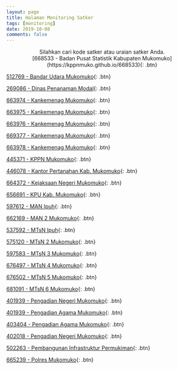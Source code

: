 ```yaml
---
layout: page
title: Halaman Monitoring Satker
tags: [monitoring]
date: 2019-10-08
comments: false
---
```

    
<center>Silahkan cari kode satker atau uraian satker Anda.</center>

<center>[668533 - Badan Pusat Statistik Kabupaten Mukomuko](https://kppnmuko.github.io/668533){: .btn}</center>

[512769 - Bandar Udara Mukomuko](https://kppnmuko.github.io/512769){: .btn}

[269086 - Dinas Penanaman Modal](https://kppnmuko.github.io/269086){: .btn}

[663974 - Kankemenag Mukomuko](https://kppnmuko.github.io/663974){: .btn}

[663975 - Kankemenag Mukomuko](https://kppnmuko.github.io/663975){: .btn}

[663976 - Kankemenag Mukomuko](https://kppnmuko.github.io/663976){: .btn}

[669377 - Kankemenag Mukomuko](https://kppnmuko.github.io/663977){: .btn}

[663978 - Kankemenag Mukomuko](https://kppnmuko.github.io/663978){: .btn}

[445371 - KPPN Mukomuko](https://kppnmuko.github.io/445371){: .btn}

[446078 - Kantor Pertanahan Kab. Mukomuko](https://kppnmuko.github.io/446078){: .btn}

[664372 - Kejaksaan Negeri Mukomuko](https://kppnmuko.github.io/663972){: .btn}

[656691 - KPU Kab. Mukomuko](https://kppnmuko.github.io/656691){: .btn}

[597612 - MAN Ipuh](https://kppnmuko.github.io/597612){: .btn}

[662169 - MAN 2 Mukomuko](https://kppnmuko.github.io/662169){: .btn}

[537592 - MTsN Ipuh](https://kppnmuko.github.io/537592){: .btn}

[575120 - MTsN 2 Mukomuko](https://kppnmuko.github.io/575120){: .btn}

[597583 - MTsN 3 Mukomuko](https://kppnmuko.github.io/597583){: .btn}

[676497 - MTsN 4 Mukomuko](https://kppnmuko.github.io/676497){: .btn}

[676502 - MTsN 5 Mukomuko](https://kppnmuko.github.io/676502){: .btn}

[681091 - MTsN 6 Mukomuko](https://kppnmuko.github.io/681091){: .btn}

[401939 - Pengadian Negeri Mukomuko](https://kppnmuko.github.io/401939){: .btn}

[401939 - Pengadian Agama Mukomuko](https://kppnmuko.github.io/401939){: .btn}

[403404 - Pengadian Agama Mukomuko](https://kppnmuko.github.io/403404){: .btn}

[402018 - Pengadian Negeri Mukomuko](https://kppnmuko.github.io/402018){: .btn}

[502263 - Pembangunan Infrastruktur Permukiman](https://kppnmuko.github.io/502263){: .btn}

[665239 - Polres Mukomuko](https://kppnmuko.github.io/665239){: .btn}
